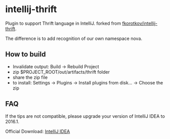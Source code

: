 # intellij-thrift
Plugin to support Thrift language in IntelliJ.
forked from [fkorotkov/intellij-thrift](https://github.com/fkorotkov/intellij-thrift).

The difference is to add recognition of our own namespace nova.

## How to build
* Invalidate output: Build -> Rebuild Project 
* zip $PROJECT_ROOT/out/artifacts/thrift folder
* share the zip file
* to install: Settings -> Plugins -> Install plugins from disk... -> Choose the zip


## FAQ
If the tips are not compatible, please upgrade your version of IntelliJ IDEA to 2016.1.

Official Download: 
[IntelliJ IDEA](https://www.jetbrains.com/idea/#chooseYourEdition)
